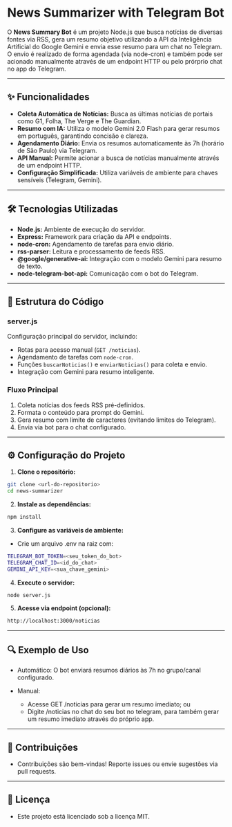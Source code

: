 # News Summarizer with Telegram Bot  
O **News Summary Bot** é um projeto Node.js que busca notícias de diversas fontes via RSS, gera um resumo objetivo utilizando a API da Inteligência Artificial do Google Gemini e envia esse resumo para um chat no Telegram. O envio é realizado de forma agendada (via node-cron) e também pode ser acionado manualmente através de um endpoint HTTP ou pelo prórprio chat no app do Telegram.

---

## ✨ Funcionalidades  
- **Coleta Automática de Notícias:** Busca as últimas notícias de portais como G1, Folha, The Verge e The Guardian.  
- **Resumo com IA:** Utiliza o modelo Gemini 2.0 Flash para gerar resumos em português, garantindo concisão e clareza.  
- **Agendamento Diário:** Envia os resumos automaticamente às 7h (horário de São Paulo) via Telegram.  
- **API Manual:** Permite acionar a busca de notícias manualmente através de um endpoint HTTP.  
- **Configuração Simplificada:** Utiliza variáveis de ambiente para chaves sensíveis (Telegram, Gemini).  

---

## 🛠 Tecnologias Utilizadas  
- **Node.js:** Ambiente de execução do servidor.  
- **Express:** Framework para criação da API e endpoints.  
- **node-cron:** Agendamento de tarefas para envio diário.  
- **rss-parser:** Leitura e processamento de feeds RSS.  
- **@google/generative-ai:** Integração com o modelo Gemini para resumo de texto.  
- **node-telegram-bot-api:** Comunicação com o bot do Telegram.  

---

## 📂 Estrutura do Código  
### **server.js**  
Configuração principal do servidor, incluindo:  
- Rotas para acesso manual (`GET /noticias`).  
- Agendamento de tarefas com `node-cron`.  
- Funções `buscarNoticias()` e `enviarNoticias()` para coleta e envio.  
- Integração com Gemini para resumo inteligente.  

### **Fluxo Principal**  
1. Coleta notícias dos feeds RSS pré-definidos.  
2. Formata o conteúdo para prompt do Gemini.  
3. Gera resumo com limite de caracteres (evitando limites do Telegram).  
4. Envia via bot para o chat configurado.  

---

## ⚙️ Configuração do Projeto  
1. **Clone o repositório:**  
```bash  
git clone <url-do-repositorio>  
cd news-summarizer
```

2. **Instale as dependências:**
```bash
npm install
```

3. **Configure as variáveis de ambiente:**

- Crie um arquivo .env na raiz com:

```bash
TELEGRAM_BOT_TOKEN=<seu_token_do_bot>  
TELEGRAM_CHAT_ID=<id_do_chat>  
GEMINI_API_KEY=<sua_chave_gemini>
```

4. **Execute o servidor:**
```bash
node server.js
```

5. **Acesse via endpoint (opcional):**
```bash
http://localhost:3000/noticias  
```

---

## 🔍 Exemplo de Uso
- Automático: O bot enviará resumos diários às 7h no grupo/canal configurado.
- Manual:

  - Acesse GET /noticias para gerar um resumo imediato; ou
  - Digite /noticias no chat do seu bot no telegram, para também gerar um resumo imediato através do próprio app.

---

## 🤝 Contribuições

- Contribuições são bem-vindas! Reporte issues ou envie sugestões via pull requests.

---

## 📜 Licença

- Este projeto está licenciado sob a licença MIT.



